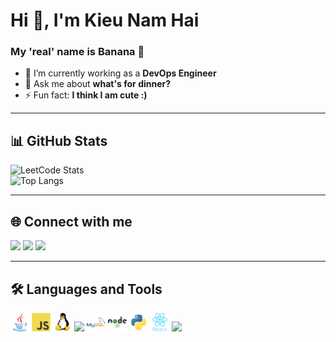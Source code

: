 # Hi 👋, I'm Kieu Nam Hai
### My 'real' name is Banana 🍌

- 🌱 I’m currently working as a **DevOps Engineer**  
- 💬 Ask me about **what's for dinner?**  
- ⚡ Fun fact: **I think I am cute :)**

---

## 📊 GitHub Stats
![LeetCode Stats](https://leetcard.jacoblin.cool/chu0jz013?theme=dark&font=Noto%20Sans%20Lisu)  
![Top Langs](https://github-readme-stats.vercel.app/api/top-langs/?username=chu0jz013&theme=dark&hide_border=false&include_all_commits=true&count_private=true&layout=compact)

---

## 🌐 Connect with me
<a href="https://fb.com/namhaikieuu"><img src="https://raw.githubusercontent.com/rahuldkjain/github-profile-readme-generator/master/src/images/icons/Social/facebook.svg" height="30"/></a>
<a href="https://instagram.com/will.i.am.kieuu"><img src="https://raw.githubusercontent.com/rahuldkjain/github-profile-readme-generator/master/src/images/icons/Social/instagram.svg" height="30"/></a>
<a href="https://www.leetcode.com/chu0jz013"><img src="https://raw.githubusercontent.com/rahuldkjain/github-profile-readme-generator/master/src/images/icons/Social/leet-code.svg" height="30"/></a>

---

## 🛠️ Languages and Tools
<p>
  <img src="https://raw.githubusercontent.com/devicons/devicon/master/icons/java/java-original.svg" height="30"/>
  <img src="https://raw.githubusercontent.com/devicons/devicon/master/icons/javascript/javascript-original.svg" height="30"/>
  <img src="https://raw.githubusercontent.com/devicons/devicon/master/icons/linux/linux-original.svg" height="30"/>
  <img src="https://www.svgrepo.com/show/303229/microsoft-sql-server-logo.svg" height="30"/>
  <img src="https://raw.githubusercontent.com/devicons/devicon/master/icons/mysql/mysql-original-wordmark.svg" height="30"/>
  <img src="https://raw.githubusercontent.com/devicons/devicon/master/icons/nodejs/nodejs-original-wordmark.svg" height="30"/>
  <img src="https://raw.githubusercontent.com/devicons/devicon/master/icons/python/python-original.svg" height="30"/>
  <img src="https://raw.githubusercontent.com/devicons/devicon/master/icons/react/react-original-wordmark.svg" height="30"/>
  <img src="https://www.vectorlogo.zone/logos/springio/springio-icon.svg" height="30"/>
</p>
